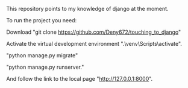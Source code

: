 This repository points to my knowledge of django at the moment.

To run the project you need:

Download "git clone https://github.com/Deny672/touching_to_django"

Activate the virtual development environment ".\venv\Scripts\activate".

"python manage.py migrate"

"python manage.py runserver."

And follow the link to the local page "http://127.0.0.1:8000".

